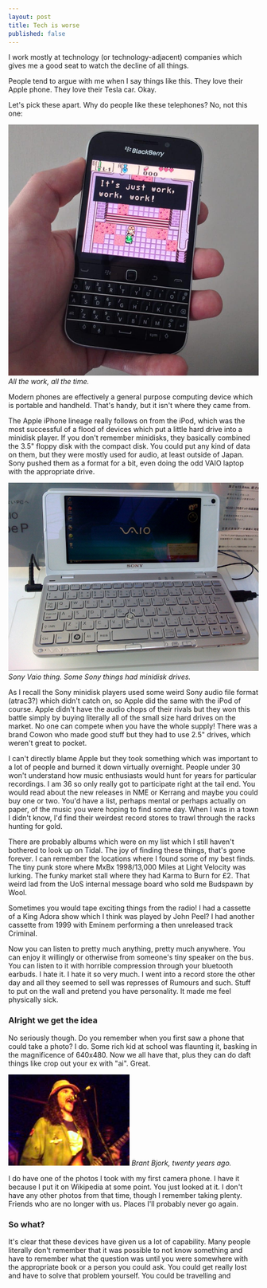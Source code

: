 ```yaml
---
layout: post
title: Tech is worse
published: false
---
```


I work mostly at technology (or technology-adjacent) companies which gives me a good seat to watch the decline of all things.

People tend to argue with me when I say things like this. They love their Apple phone. They love their Tesla car. Okay.<!--excerpt-end-->

Let's pick these apart. Why do people like these telephones? No, not this one:

![All the work, all the time.](/public/img/work.jpg)
*All the work, all the time.*

Modern phones are effectively a general purpose computing device which is portable and handheld. That's handy, but it isn't where they came from.

The Apple iPhone lineage really follows on from the iPod, which was the most successful of a flood of devices which put a little hard drive into a minidisk player. If you don't remember minidisks, they basically combined the 3.5" floppy disk with the compact disk. You could put any kind of data on them, but they were mostly used for audio, at least outside of Japan. Sony pushed them as a format for a bit, even doing the odd VAIO laptop with the appropriate drive.

![Vaio.](/public/img/Sony_VAIO_P.jpg)
*Sony Vaio thing. Some Sony things had minidisk drives.*

As I recall the Sony minidisk players used some weird Sony audio file format (atrac3?) which didn't catch on, so Apple did the same with the iPod of course. Apple didn't have the audio chops of their rivals but they won this battle simply by buying literally all of the small size hard drives on the market. No one can compete when you have the whole supply! There was a brand Cowon who made good stuff but they had to use 2.5" drives, which weren't great to pocket.

I can't directly blame Apple but they took something which was important to a lot of people and burned it down virtually overnight. People under 30 won't understand how music enthusiasts would hunt for years for particular recordings. I am 36 so only really got to participate right at the tail end. You would read about the new releases in NME or Kerrang and maybe you could buy one or two. You'd have a list, perhaps mental or perhaps actually on paper, of the music you were hoping to find some day. When I was in a town I didn't know, I'd find their weirdest record stores to trawl through the racks hunting for gold.

There are probably albums which were on my list which I still haven't bothered to look up on Tidal. The joy of finding these things, that's gone forever. I can remember the locations where I found some of my best finds. The tiny punk store where MxBx 1998/13,000 Miles at Light Velocity was lurking. The funky market stall where they had Karma to Burn for £2. That weird lad from the UoS internal message board who sold me Budspawn by Wool.

Sometimes you would tape exciting things from the radio! I had a cassette of a King Adora show which I think was played by John Peel? I had another cassette from 1999 with Eminem performing a then unreleased track Criminal.

Now you can listen to pretty much anything, pretty much anywhere. You can enjoy it willingly or otherwise from someone's tiny speaker on the bus. You can listen to it with horrible compression through your bluetooth earbuds. I hate it. I hate it so very much. I went into a record store the other day and all they seemed to sell was represses of Rumours and such. Stuff to put on the wall and pretend you have personality. It made me feel physically sick.

### Alright we get the idea

No seriously though. Do you remember when you first saw a phone that could take a photo? I do. Some rich kid at school was flaunting it, basking in the magnificence of 640x480. Now we all have that, plus they can do daft things like crop out your ex with "ai". Great.

![Brant Bjork.](/public/img/BrantBjork.jpg)
*Brant Bjork, twenty years ago.*

I do have one of the photos I took with my first camera phone. I have it because I put it on Wikipedia at some point. You just looked at it. I don't have any other photos from that time, though I remember taking plenty. Friends who are no longer with us. Places I'll probably never go again.

### So what?

It's clear that these devices have given us a lot of capability. Many people literally don't remember that it was possible to not know something and have to remember what the question was until you were somewhere with the appropriate book or a person you could ask. You could get really lost and have to solve that problem yourself. You could be travelling and 
